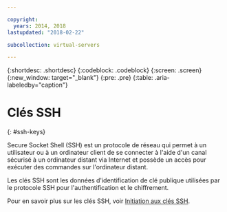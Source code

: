 ```yaml
---

copyright:
  years: 2014, 2018
lastupdated: "2018-02-22"

subcollection: virtual-servers

---
```


{:shortdesc: .shortdesc}
{:codeblock: .codeblock}
{:screen: .screen}
{:new_window: target="_blank"}
{:pre: .pre}
{:table: .aria-labeledby="caption"}

# Clés SSH
{: #ssh-keys}

Secure Socket Shell (SSH) est un protocole de réseau qui permet à un utilisateur ou à un ordinateur client de se connecter à l'aide d'un canal sécurisé à un ordinateur distant via Internet et possède un accès pour exécuter des commandes sur l'ordinateur distant.

Les clés SSH sont les données d'identification de clé publique utilisées par le protocole SSH pour l'authentification et le chiffrement.

Pour en savoir plus sur les clés SSH, voir [Initiation aux clés SSH](/docs/infrastructure/ssh-keys?topic=ssh-keys-getting-started-tutorial).
